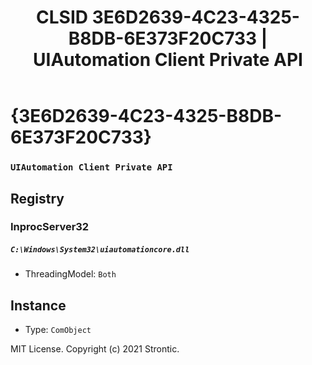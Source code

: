 ﻿---
title: "CLSID 3E6D2639-4C23-4325-B8DB-6E373F20C733 | UIAutomation Client Private API"
excerpt: What is COM-Object CLSID 3E6D2639-4C23-4325-B8DB-6E373F20C733?
---

# {3E6D2639-4C23-4325-B8DB-6E373F20C733}

### `UIAutomation Client Private API`

## Registry


### InprocServer32

##### `C:\Windows\System32\uiautomationcore.dll`
* ThreadingModel: `Both`

## Instance

* Type: `ComObject`

MIT License. Copyright (c) 2021 Strontic.


